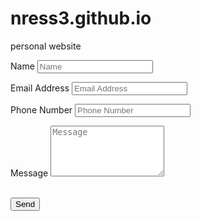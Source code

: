 # nress3.github.io
personal website
<form name="sentMessage" id="contactForm" novalidate>
      <div class="control-group">
        <div class="form-group floating-label-form-group controls">
          <label>Name</label>
          <input type="text" class="form-control" placeholder="Name" id="name" required data-validation-required-message="Please enter your name.">
          <p class="help-block text-danger"></p>
        </div>
      </div>
      <div class="control-group">
        <div class="form-group floating-label-form-group controls">
          <label>Email Address</label>
          <input type="email" class="form-control" placeholder="Email Address" id="email" required data-validation-required-message="Please enter your email address.">
          <p class="help-block text-danger"></p>
        </div>
      </div>
      <div class="control-group">
        <div class="form-group col-xs-12 floating-label-form-group controls">
          <label>Phone Number</label>
          <input type="tel" class="form-control" placeholder="Phone Number" id="phone" required data-validation-required-message="Please enter your phone number.">
          <p class="help-block text-danger"></p>
        </div>
      </div>
      <div class="control-group">
        <div class="form-group floating-label-form-group controls">
          <label>Message</label>
          <textarea rows="5" class="form-control" placeholder="Message" id="message" required data-validation-required-message="Please enter a message."></textarea>
          <p class="help-block text-danger"></p>
        </div>
      </div>
      <br>
      <div id="success"></div>
      <div class="form-group">
        <button type="submit" class="btn btn-primary" id="sendMessageButton">Send</button>
      </div>
    </form>
